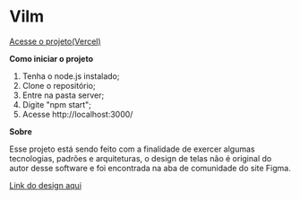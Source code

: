 # Vilm

[Acesse o projeto(Vercel)](https://vilm-ebon.vercel.app/)

**Como iniciar o projeto**

1. Tenha o node.js instalado;
2. Clone o repositório;
3. Entre na pasta server;
4. Digite "npm start";
5. Acesse http://localhost:3000/

**Sobre**

Esse projeto está sendo feito com a finalidade de exercer algumas tecnologias, padrões e arquiteturas, o design de telas não é original do autor desse software e foi encontrada na aba de comunidade do site Figma.

[Link do design aqui](https://www.figma.com/community/file/943040636909922983)
